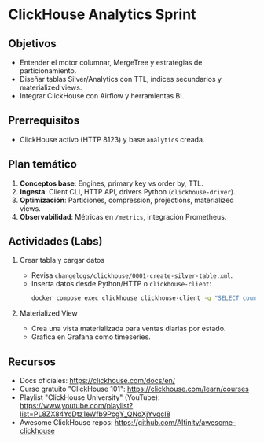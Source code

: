 # ClickHouse Analytics Sprint

## Objetivos
- Entender el motor columnar, MergeTree y estrategias de particionamiento.
- Diseñar tablas Silver/Analytics con TTL, índices secundarios y materialized views.
- Integrar ClickHouse con Airflow y herramientas BI.

## Prerrequisitos
- ClickHouse activo (HTTP 8123) y base `analytics` creada.

## Plan temático
1. **Conceptos base**: Engines, primary key vs order by, TTL.
2. **Ingesta**: Client CLI, HTTP API, drivers Python (`clickhouse-driver`).
3. **Optimización**: Particiones, compression, projections, materialized views.
4. **Observabilidad**: Métricas en `/metrics`, integración Prometheus.

## Actividades (Labs)
1) Crear tabla y cargar datos
   - Revisa `changelogs/clickhouse/0001-create-silver-table.xml`.
   - Inserta datos desde Python/HTTP o `clickhouse-client`:
     ```bash
     docker compose exec clickhouse clickhouse-client -q "SELECT count() FROM analytics.orders_clean"
     ```

2) Materialized View
   - Crea una vista materializada para ventas diarias por estado.
   - Grafica en Grafana como timeseries.

## Recursos
- Docs oficiales: https://clickhouse.com/docs/en/
- Curso gratuito "ClickHouse 101": https://clickhouse.com/learn/courses
- Playlist "ClickHouse University" (YouTube): https://www.youtube.com/playlist?list=PL8ZX84YcDtz1eWfb9PcgY_QNoXjYvqcI8
- Awesome ClickHouse repos: https://github.com/Altinity/awesome-clickhouse
